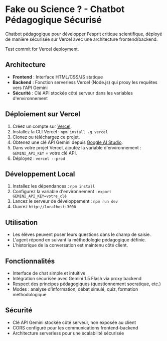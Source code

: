 # Fake ou Science ? - Chatbot Pédagogique Sécurisé

Chatbot pédagogique pour développer l'esprit critique scientifique, déployé de manière sécurisée sur Vercel avec une architecture frontend/backend.

Test commit for Vercel deployment.

## Architecture

- **Frontend** : Interface HTML/CSS/JS statique
- **Backend** : Fonction serverless Vercel (Node.js) qui proxy les requêtes vers l'API Gemini
- **Sécurité** : Clé API stockée côté serveur dans les variables d'environnement

## Déploiement sur Vercel

1. Créez un compte sur [Vercel](https://vercel.com).
2. Installez la CLI Vercel : `npm install -g vercel`
3. Clonez ou téléchargez ce projet.
4. Obtenez une clé API Gemini depuis [Google AI Studio](https://makersuite.google.com/app/apikey).
5. Dans votre projet Vercel, ajoutez la variable d'environnement : `GEMINI_API_KEY` = votre clé API.
6. Déployez : `vercel --prod`

## Développement Local

1. Installez les dépendances : `npm install`
2. Configurez la variable d'environnement : `export GEMINI_API_KEY=votre_clé`
3. Lancez le serveur de développement : `npm run dev`
4. Ouvrez `http://localhost:3000`

## Utilisation

- Les élèves peuvent poser leurs questions dans le champ de saisie.
- L'agent répond en suivant la méthodologie pédagogique définie.
- L'historique de la conversation est maintenu côté client.

## Fonctionnalités

- Interface de chat simple et intuitive
- Intégration sécurisée avec Gemini 1.5 Flash via proxy backend
- Respect des principes pédagogiques (questionnement socratique, etc.)
- Modes : analyse d'information, débat simulé, quiz, formation méthodologique

## Sécurité

- Clé API Gemini stockée côté serveur, non exposée au client
- CORS configuré pour les communications frontend-backend
- Architecture serverless pour une scalabilité sécurisée